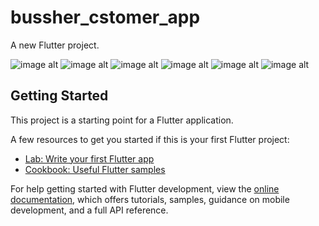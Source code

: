 # bussher_cstomer_app

A new Flutter project.

![image alt](https://github.com/WalaAboElsaod/Blusher_App_For-Customer/blob/f77346f3f526060dd94ab214ca0ffa487935cbfa/i1.jpeg)
![image alt](https://github.com/WalaAboElsaod/Blusher_App_For-Customer/blob/f77346f3f526060dd94ab214ca0ffa487935cbfa/i1.jpeg)
![image alt](https://github.com/WalaAboElsaod/Blusher_App_For-Customer/blob/f77346f3f526060dd94ab214ca0ffa487935cbfa/i1.jpeg)
![image alt](https://github.com/WalaAboElsaod/Blusher_App_For-Customer/blob/f77346f3f526060dd94ab214ca0ffa487935cbfa/i1.jpeg)
![image alt](https://github.com/WalaAboElsaod/Blusher_App_For-Customer/blob/f77346f3f526060dd94ab214ca0ffa487935cbfa/i1.jpeg)
![image alt](https://github.com/WalaAboElsaod/Blusher_App_For-Customer/blob/f77346f3f526060dd94ab214ca0ffa487935cbfa/i1.jpeg)



## Getting Started

This project is a starting point for a Flutter application.

A few resources to get you started if this is your first Flutter project:

- [Lab: Write your first Flutter app](https://docs.flutter.dev/get-started/codelab)
- [Cookbook: Useful Flutter samples](https://docs.flutter.dev/cookbook)

For help getting started with Flutter development, view the
[online documentation](https://docs.flutter.dev/), which offers tutorials,
samples, guidance on mobile development, and a full API reference.
